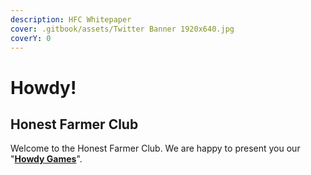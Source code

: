 ```yaml
---
description: HFC Whitepaper
cover: .gitbook/assets/Twitter Banner 1920x640.jpg
coverY: 0
---
```


# Howdy!

## Honest Farmer Club

Welcome to the Honest Farmer Club. We are happy to present you our "[**Howdy Games**](howdy-games/what-are-the-howdy-games.md)".&#x20;
